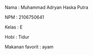 Nama  : Muhammad Adryan Haska Putra

NPM   : 2106750641

Kelas : E 

Hobi  : Tidur

Makanan favorit : ayam